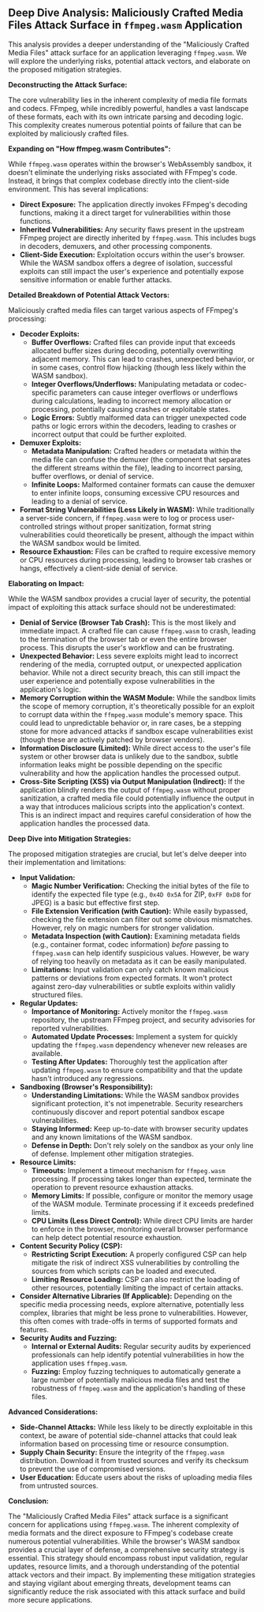 ## Deep Dive Analysis: Maliciously Crafted Media Files Attack Surface in `ffmpeg.wasm` Application

This analysis provides a deeper understanding of the "Maliciously Crafted Media Files" attack surface for an application leveraging `ffmpeg.wasm`. We will explore the underlying risks, potential attack vectors, and elaborate on the proposed mitigation strategies.

**Deconstructing the Attack Surface:**

The core vulnerability lies in the inherent complexity of media file formats and codecs. FFmpeg, while incredibly powerful, handles a vast landscape of these formats, each with its own intricate parsing and decoding logic. This complexity creates numerous potential points of failure that can be exploited by maliciously crafted files.

**Expanding on "How ffmpeg.wasm Contributes":**

While `ffmpeg.wasm` operates within the browser's WebAssembly sandbox, it doesn't eliminate the underlying risks associated with FFmpeg's code. Instead, it brings that complex codebase directly into the client-side environment. This has several implications:

* **Direct Exposure:** The application directly invokes FFmpeg's decoding functions, making it a direct target for vulnerabilities within those functions.
* **Inherited Vulnerabilities:**  Any security flaws present in the upstream FFmpeg project are directly inherited by `ffmpeg.wasm`. This includes bugs in decoders, demuxers, and other processing components.
* **Client-Side Execution:** Exploitation occurs within the user's browser. While the WASM sandbox offers a degree of isolation, successful exploits can still impact the user's experience and potentially expose sensitive information or enable further attacks.

**Detailed Breakdown of Potential Attack Vectors:**

Maliciously crafted media files can target various aspects of FFmpeg's processing:

* **Decoder Exploits:**
    * **Buffer Overflows:**  Crafted files can provide input that exceeds allocated buffer sizes during decoding, potentially overwriting adjacent memory. This can lead to crashes, unexpected behavior, or in some cases, control flow hijacking (though less likely within the WASM sandbox).
    * **Integer Overflows/Underflows:**  Manipulating metadata or codec-specific parameters can cause integer overflows or underflows during calculations, leading to incorrect memory allocation or processing, potentially causing crashes or exploitable states.
    * **Logic Errors:**  Subtly malformed data can trigger unexpected code paths or logic errors within the decoders, leading to crashes or incorrect output that could be further exploited.
* **Demuxer Exploits:**
    * **Metadata Manipulation:**  Crafted headers or metadata within the media file can confuse the demuxer (the component that separates the different streams within the file), leading to incorrect parsing, buffer overflows, or denial of service.
    * **Infinite Loops:**  Malformed container formats can cause the demuxer to enter infinite loops, consuming excessive CPU resources and leading to a denial of service.
* **Format String Vulnerabilities (Less Likely in WASM):** While traditionally a server-side concern, if `ffmpeg.wasm` were to log or process user-controlled strings without proper sanitization, format string vulnerabilities could theoretically be present, although the impact within the WASM sandbox would be limited.
* **Resource Exhaustion:**  Files can be crafted to require excessive memory or CPU resources during processing, leading to browser tab crashes or hangs, effectively a client-side denial of service.

**Elaborating on Impact:**

While the WASM sandbox provides a crucial layer of security, the potential impact of exploiting this attack surface should not be underestimated:

* **Denial of Service (Browser Tab Crash):** This is the most likely and immediate impact. A crafted file can cause `ffmpeg.wasm` to crash, leading to the termination of the browser tab or even the entire browser process. This disrupts the user's workflow and can be frustrating.
* **Unexpected Behavior:**  Less severe exploits might lead to incorrect rendering of the media, corrupted output, or unexpected application behavior. While not a direct security breach, this can still impact the user experience and potentially expose vulnerabilities in the application's logic.
* **Memory Corruption within the WASM Module:** While the sandbox limits the scope of memory corruption, it's theoretically possible for an exploit to corrupt data within the `ffmpeg.wasm` module's memory space. This could lead to unpredictable behavior or, in rare cases, be a stepping stone for more advanced attacks if sandbox escape vulnerabilities exist (though these are actively patched by browser vendors).
* **Information Disclosure (Limited):**  While direct access to the user's file system or other browser data is unlikely due to the sandbox, subtle information leaks might be possible depending on the specific vulnerability and how the application handles the processed output.
* **Cross-Site Scripting (XSS) via Output Manipulation (Indirect):** If the application blindly renders the output of `ffmpeg.wasm` without proper sanitization, a crafted media file could potentially influence the output in a way that introduces malicious scripts into the application's context. This is an indirect impact and requires careful consideration of how the application handles the processed data.

**Deep Dive into Mitigation Strategies:**

The proposed mitigation strategies are crucial, but let's delve deeper into their implementation and limitations:

* **Input Validation:**
    * **Magic Number Verification:**  Checking the initial bytes of the file to identify the expected file type (e.g., `0x4D 0x5A` for ZIP, `0xFF 0xD8` for JPEG) is a basic but effective first step.
    * **File Extension Verification (with Caution):**  While easily bypassed, checking the file extension can filter out some obvious mismatches. However, rely on magic numbers for stronger validation.
    * **Metadata Inspection (with Caution):**  Examining metadata fields (e.g., container format, codec information) *before* passing to `ffmpeg.wasm` can help identify suspicious values. However, be wary of relying too heavily on metadata as it can be easily manipulated.
    * **Limitations:** Input validation can only catch known malicious patterns or deviations from expected formats. It won't protect against zero-day vulnerabilities or subtle exploits within validly structured files.
* **Regular Updates:**
    * **Importance of Monitoring:**  Actively monitor the `ffmpeg.wasm` repository, the upstream FFmpeg project, and security advisories for reported vulnerabilities.
    * **Automated Update Processes:** Implement a system for quickly updating the `ffmpeg.wasm` dependency whenever new releases are available.
    * **Testing After Updates:** Thoroughly test the application after updating `ffmpeg.wasm` to ensure compatibility and that the update hasn't introduced any regressions.
* **Sandboxing (Browser's Responsibility):**
    * **Understanding Limitations:**  While the WASM sandbox provides significant protection, it's not impenetrable. Security researchers continuously discover and report potential sandbox escape vulnerabilities.
    * **Staying Informed:**  Keep up-to-date with browser security updates and any known limitations of the WASM sandbox.
    * **Defense in Depth:**  Don't rely solely on the sandbox as your only line of defense. Implement other mitigation strategies.
* **Resource Limits:**
    * **Timeouts:**  Implement a timeout mechanism for `ffmpeg.wasm` processing. If processing takes longer than expected, terminate the operation to prevent resource exhaustion attacks.
    * **Memory Limits:**  If possible, configure or monitor the memory usage of the WASM module. Terminate processing if it exceeds predefined limits.
    * **CPU Limits (Less Direct Control):**  While direct CPU limits are harder to enforce in the browser, monitoring overall browser performance can help detect potential resource exhaustion.
* **Content Security Policy (CSP):**
    * **Restricting Script Execution:**  A properly configured CSP can help mitigate the risk of indirect XSS vulnerabilities by controlling the sources from which scripts can be loaded and executed.
    * **Limiting Resource Loading:**  CSP can also restrict the loading of other resources, potentially limiting the impact of certain attacks.
* **Consider Alternative Libraries (If Applicable):**  Depending on the specific media processing needs, explore alternative, potentially less complex, libraries that might be less prone to vulnerabilities. However, this often comes with trade-offs in terms of supported formats and features.
* **Security Audits and Fuzzing:**
    * **Internal or External Audits:**  Regular security audits by experienced professionals can help identify potential vulnerabilities in how the application uses `ffmpeg.wasm`.
    * **Fuzzing:**  Employ fuzzing techniques to automatically generate a large number of potentially malicious media files and test the robustness of `ffmpeg.wasm` and the application's handling of these files.

**Advanced Considerations:**

* **Side-Channel Attacks:**  While less likely to be directly exploitable in this context, be aware of potential side-channel attacks that could leak information based on processing time or resource consumption.
* **Supply Chain Security:**  Ensure the integrity of the `ffmpeg.wasm` distribution. Download it from trusted sources and verify its checksum to prevent the use of compromised versions.
* **User Education:**  Educate users about the risks of uploading media files from untrusted sources.

**Conclusion:**

The "Maliciously Crafted Media Files" attack surface is a significant concern for applications using `ffmpeg.wasm`. The inherent complexity of media formats and the direct exposure to FFmpeg's codebase create numerous potential vulnerabilities. While the browser's WASM sandbox provides a crucial layer of defense, a comprehensive security strategy is essential. This strategy should encompass robust input validation, regular updates, resource limits, and a thorough understanding of the potential attack vectors and their impact. By implementing these mitigation strategies and staying vigilant about emerging threats, development teams can significantly reduce the risk associated with this attack surface and build more secure applications.

